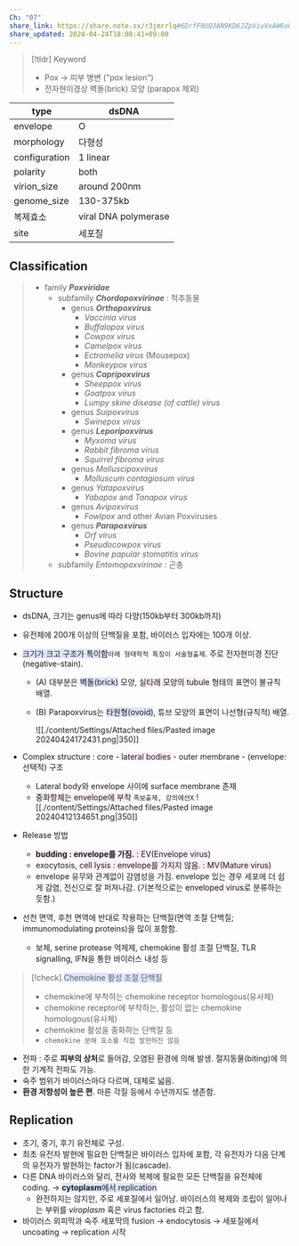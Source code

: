 ```yaml
---
Ch: "07"
share_link: https://share.note.sx/r3jmrrlq#6DrfF0UQ3AN9KD6JZpViuVxAW6oQl6y716MsdwILZE0
share_updated: 2024-04-24T18:08:41+09:00
---
```


>[!tldr] Keyword
>- Pox → 피부 병변 ("pox lesion")
>- 전자현미경상 벽돌(brick) 모양 (parapox 제외)
 
| type          | dsDNA                |
| ------------- | -------------------- |
| envelope      | O                    |
| morphology    | 다형성                  |
| configuration | 1 linear             |
| polarity      | both                 |
| virion_size   | around 200nm         |
| genome_size   | 130-375kb            |
| 복제효소          | viral DNA polymerase |
| site          | 세포질                  |
## Classification
> - family ***Poxviridae***
> 	- subfamily ***Chordopoxvirinae*** : 척추동물
> 		- genus ***Orthopoxvirus***
> 			- *Vaccinia virus*
> 			- *Buffalopox virus*
> 			- *Cowpox virus*
> 			- *Camelpox virus*
> 			- *Ectromelia virus* (Mousepox)
> 			- *Monkeypox virus*
> 		- genus ***Capripoxvirus***
> 			- *Sheeppox virus*
> 			- *Goatpox virus*
> 			- *Lumpy skine disease (of cattle) virus*
> 		- genus *Suipoxvirus*
> 			- *Swinepox virus*
> 		- genus ***Leporipoxvirus***
> 			- *Myxoma virus*
> 			- *Rabbit fibroma virus*
> 			- *Squirrel fibroma virus*
> 		- genus *Molluscipoxvirus*
> 			- *Molluscum contagiosum virus*
> 		- genus *Yatapoxvirus*
> 			- *Yabapox* and *Tanapox virus*
> 		- genus *Avipoxvirus*
> 			- *Fowlpox* and other Avian Poxviruses
> 		- genus ***Parapoxvirus***
> 			- *Orf virus*
> 			- *Pseudocowpox virus*
> 			- *Bovine papular stomatitis virus*
> 	- subfamily *Entomopoxvirinae* : 곤충

## Structure
- dsDNA, 크기는 genus에 따라 다양(150kb부터 300kb까지)
- 유전체에 200개 이상의 단백질을 포함, 바이러스 입자에는 100개 이상.
- <span style="background:#e0e5fc">크기가 크고 구조가 특이함</span>`아래 형태학적 특징이 서술형출제`. 주로 전자현미경 진단(negative-stain).
	- (A) 대부분은 <span style="background:#e0e5fc">벽돌(brick)</span> 모양, <span style="background:#fceef8">실타래 모양의 tubule</span> 형태의 표면이 불규칙 배열.  
	- (B) Parapoxvirus는 <span style="background:#e0e5fc">타원형(ovoid)</span>, 튜브 모양의 표면이 나선형(규칙적) 배열. 

		![[./content/Settings/Attached files/Pasted image 20240424172431.png|350]]
- Complex structure :  core - <span style="background:#fceef8">lateral bodies</span> - outer membrane - (envelope: 선택적) 구조
	- Lateral body와 envelope 사이에 surface membrane 존재
	- <span style="background:#fceef8">중화항체는 envelope에 부착</span> `족보출제, 강의에선X`
	![[./content/Settings/Attached files/Pasted image 20240412134651.png|350]]
- Release 방법
	- <span style="background:#fceef8"><b>budding : envelope를 가짐.</b> : EV(Envelope virus)</span>
	- exocytosis, <span style="background:#fceef8">cell lysis : envelope를 가지지 않음. : MV(Mature virus)</span>
	- envelope 유무와 관계없이 감염성을 가짐. envelope 있는 경우 세포에 더 쉽게 감염, 전신으로 잘 퍼져나감.
	  (기본적으로는 <span style="background:#fceef8">enveloped virus</span>로 분류하는 듯함.)

- 선천 면역, 후천 면역에 반대로 작용하는 단백질(면역 조절 단백질; immunomodulating proteins)을 많이 포함함.
	- 보체, serine protease 억제제, chemokine 활성 조절 단백질, TLR signalling, IFN을 통한 바이러스 내성 등
>[!check] <span style="background:#e0e5fc">Chemokine 활성 조절 단백질</span>
>- chemokine에 부착하는 chemokine receptor homologous(유사체)
>- chemokine receptor에 부착하는, 활성이 없는 chemokine homologous(유사체)
>- chemokine 활성을 중화하는 단백질 등
>- `chemokine 분해 효소를 직접 발현하진 않음`

- 전파 : 주로 **피부의 상처**로 들어감, 오염된 환경에 의해 발생. 절지동물(biting)에 의한 기계적 전파도 가능.
- 숙주 범위가 바이러스마다 다르며, 대체로 넓음.
- **환경 저항성이 높은 편**. 마른 각질 등에서 수년까지도 생존함.

## Replication
- 초기, 중기, 후기 유전체로 구성.
- 최초 유전자 발현에 필요한 단백질은 바이러스 입자에 포함, 각 유전자가 다음 단계의 유전자가 발현하는 factor가 됨(cascade).
- 다른 DNA 바이러스와 달리, 전사와 복제에 필요한 모든 단백질을 유전체에 coding. → <span style="background:#e0e5fc"><b>cytoplasm</b>에서 replication</span>
	- 완전하지는 않지만, 주로 세포질에서 일어남. 바이러스의 복제와 조립이 일어나는 부위를 *viroplasm* 혹은 virus factories 라고 함.
- 바이러스 외피막과 숙주 세포막의 fusion → endocytosis → 세포질에서 uncoating → replication 시작